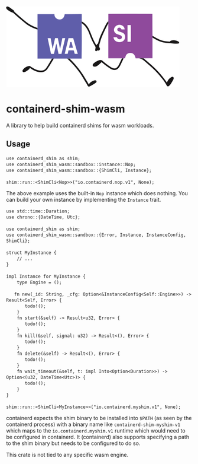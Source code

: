 ![runwasi logo](https://raw.githubusercontent.com/containerd/runwasi/e251de3307bbdc8bf3229020ea2ae2711f31aafa/art/logo/runwasi_logo_icon.svg)

# containerd-shim-wasm

A library to help build containerd shims for wasm workloads.

## Usage

```rust,no_run
use containerd_shim as shim;
use containerd_shim_wasm::sandbox::instance::Nop;
use containerd_shim_wasm::sandbox::{ShimCli, Instance};

shim::run::<ShimCli<Nop>>("io.containerd.nop.v1", None);
```

The above example uses the built-in `Nop` instance which does nothing.
You can build your own instance by implementing the `Instance` trait.

```rust,no_run
use std::time::Duration;
use chrono::{DateTime, Utc};

use containerd_shim as shim;
use containerd_shim_wasm::sandbox::{Error, Instance, InstanceConfig, ShimCli};

struct MyInstance {
    // ...
}

impl Instance for MyInstance {
    type Engine = ();

   fn new(_id: String, _cfg: Option<&InstanceConfig<Self::Engine>>) -> Result<Self, Error> {
       todo!();
    }
    fn start(&self) -> Result<u32, Error> {
       todo!();
    }
    fn kill(&self, signal: u32) -> Result<(), Error> {
       todo!();
    }
    fn delete(&self) -> Result<(), Error> {
       todo!();
    }
    fn wait_timeout(&self, t: impl Into<Option<Duration>>) -> Option<(u32, DateTime<Utc>)> {
       todo!();
    }
}

shim::run::<ShimCli<MyInstance>>("io.containerd.myshim.v1", None);
```

containerd expects the shim binary to be installed into `$PATH` (as seen by the containerd process) with a binary name like `containerd-shim-myshim-v1` which maps to the `io.containerd.myshim.v1` runtime which would need to be configured in containerd. It (containerd) also supports specifying a path to the shim binary but needs to be configured to do so.

This crate is not tied to any specific wasm engine.

